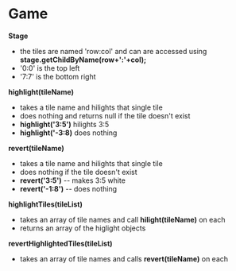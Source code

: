 # Game

**Stage**
  - the tiles are named 'row:col' and can are accessed using **stage.getChildByName(row+':'+col);**
  - '0:0' is the top left
  - '7:7' is the bottom right

**highlight(tileName)**
 - takes a tile name and hilights that single tile
 - does nothing and returns null if the tile doesn't exist
 - **highlight('3:5')** hilights 3:5
 - **highlight('-3:8)** does nothing

**revert(tileName)**
 - takes a tile name and hilights that single tile
 - does nothing if the tile doesn't exist
 - **revert('3:5')** -- makes 3:5 white
 - **revert('-1:8')** -- does nothing
  
 **highlightTiles(tileList)**
  - takes an array of tile names and call **hilight(tileName)** on each
  - returns an array of the higlight objects
 
 **revertHighlightedTiles(tileList)** 
  - takes an array of tile names and calls **revert(tileName)** on each
